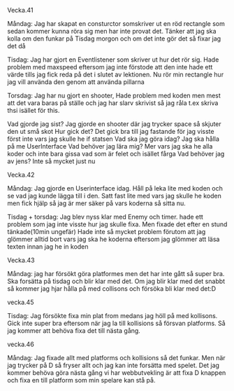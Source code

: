 

Vecka.41

Måndag: Jag har skapat en consturctor somskriver ut en röd rectangle som sedan kommer kunna röra sig men har inte provat det.
Tänker att jag ska kolla om den funkar på Tisdag morgon och om det inte gör det så fixar jag det då

Tisdag: Jag har gjort en Eventlistener som skriver ut hur det rör sig. Hade problem med maxspeed eftersom jag inte förstode att den inte hade ett värde tills jag fick
reda på det i slutet av lektionen. Nu rör min rectangle hur jag vill använda den genom att använda pillarna 

Torsdag: Jag har nu gjort en shooter, Hade problem med koden men mest att det vara baras på ställe och jag har slarv skrivist så jag råla t.ex skriva thsi isället för this.

Vad gjorde jag sist?
Jag gjorde en shooter där jag trycker space så skjuter den ut små skot 
Hur gick det?
Det gick bra till jag fastande för jag visste först inte vars jag skulle he if statsen
Vad ska jag göra idag?
Jag ska hålla på me UserInterface
Vad behöver jag lära mig?
Mer vars jag ska he alla koder och inte bara gissa vad som är felet och isället fårga 
Vad behöver jag av jens?
Inte så mycket just nu 

Vecka.42

Måndag: Jag gjorde en Userinterface idag. Håll på leka lite med koden och se vad jag kunde lägga till i den. Satt fast lite med vars jag skulle he koden men fick hjälp så jag är mer säker på vars koderna så sitta nu.


Tisdag + torsdag: Jag blev nyss klar med Enemy och timer. hade ett problem som jag inte visste hur jag skulle fixa. Men fixade det efter en stund tänkade(10min ungefär)
Hade inte så mycket problem förutom att jag glömmer alltid bort vars jag ska he koderna eftersom jag glömmer att läsa texten innan jag he in koden

Vecka.43

Måndag: jag har försökt göra platformes men det har inte gått så super bra. Ska forsätta på tisdag och blir klar med det. Om jag blir klar med det snabbt så kommer jag hjar hålla på med collisons och försöka bli klar med det:D 

vecka.45 

Tisdag: Jag försökte fixa min plat from medans jag höll på med kollisons. Gick inte super bra eftersom när jag la till kollisions så försvan platforms.
Så jag kommer att behöva fixa det till nästa gång.

vecka.46

Måndag: Jag fixade allt med platforms och kollisions så det funkar. Men när jag trycker på D så fryser allt och jag kan inte forsätta med spelet. 
Det jag kommer behöva göra nästa gång vi har webbutvekling är att fixa D knappen och fixa en till platform som min spelare kan stå på.

